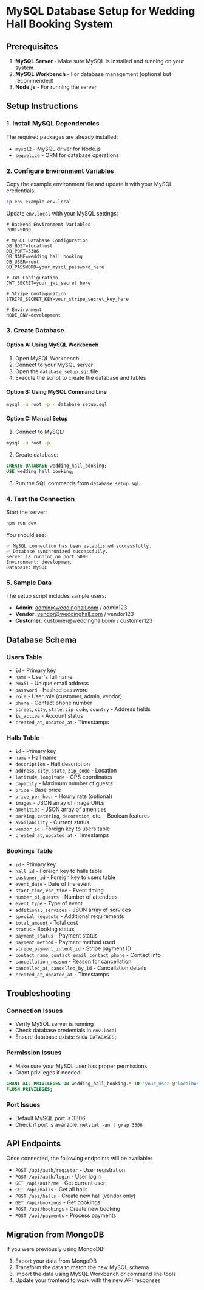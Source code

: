 # MySQL Database Setup for Wedding Hall Booking System

## Prerequisites

1. **MySQL Server** - Make sure MySQL is installed and running on your system
2. **MySQL Workbench** - For database management (optional but recommended)
3. **Node.js** - For running the server

## Setup Instructions

### 1. Install MySQL Dependencies

The required packages are already installed:
- `mysql2` - MySQL driver for Node.js
- `sequelize` - ORM for database operations

### 2. Configure Environment Variables

Copy the example environment file and update it with your MySQL credentials:

```bash
cp env.example env.local
```

Update `env.local` with your MySQL settings:

```env
# Backend Environment Variables
PORT=5000

# MySQL Database Configuration
DB_HOST=localhost
DB_PORT=3306
DB_NAME=wedding_hall_booking
DB_USER=root
DB_PASSWORD=your_mysql_password_here

# JWT Configuration
JWT_SECRET=your_jwt_secret_here

# Stripe Configuration
STRIPE_SECRET_KEY=your_stripe_secret_key_here

# Environment
NODE_ENV=development
```

### 3. Create Database

#### Option A: Using MySQL Workbench

1. Open MySQL Workbench
2. Connect to your MySQL server
3. Open the `database_setup.sql` file
4. Execute the script to create the database and tables

#### Option B: Using MySQL Command Line

```bash
mysql -u root -p < database_setup.sql
```

#### Option C: Manual Setup

1. Connect to MySQL:
```bash
mysql -u root -p
```

2. Create database:
```sql
CREATE DATABASE wedding_hall_booking;
USE wedding_hall_booking;
```

3. Run the SQL commands from `database_setup.sql`

### 4. Test the Connection

Start the server:

```bash
npm run dev
```

You should see:
```
✅ MySQL connection has been established successfully.
✅ Database synchronized successfully.
Server is running on port 5000
Environment: development
Database: MySQL
```

### 5. Sample Data

The setup script includes sample users:

- **Admin**: admin@weddinghall.com / admin123
- **Vendor**: vendor@weddinghall.com / vendor123  
- **Customer**: customer@weddinghall.com / customer123

## Database Schema

### Users Table
- `id` - Primary key
- `name` - User's full name
- `email` - Unique email address
- `password` - Hashed password
- `role` - User role (customer, admin, vendor)
- `phone` - Contact phone number
- `street`, `city`, `state`, `zip_code`, `country` - Address fields
- `is_active` - Account status
- `created_at`, `updated_at` - Timestamps

### Halls Table
- `id` - Primary key
- `name` - Hall name
- `description` - Hall description
- `address`, `city`, `state`, `zip_code` - Location
- `latitude`, `longitude` - GPS coordinates
- `capacity` - Maximum number of guests
- `price` - Base price
- `price_per_hour` - Hourly rate (optional)
- `images` - JSON array of image URLs
- `amenities` - JSON array of amenities
- `parking`, `catering`, `decoration`, etc. - Boolean features
- `availability` - Current status
- `vendor_id` - Foreign key to users table
- `created_at`, `updated_at` - Timestamps

### Bookings Table
- `id` - Primary key
- `hall_id` - Foreign key to halls table
- `customer_id` - Foreign key to users table
- `event_date` - Date of the event
- `start_time`, `end_time` - Event timing
- `number_of_guests` - Number of attendees
- `event_type` - Type of event
- `additional_services` - JSON array of services
- `special_requests` - Additional requirements
- `total_amount` - Total cost
- `status` - Booking status
- `payment_status` - Payment status
- `payment_method` - Payment method used
- `stripe_payment_intent_id` - Stripe payment ID
- `contact_name`, `contact_email`, `contact_phone` - Contact info
- `cancellation_reason` - Reason for cancellation
- `cancelled_at`, `cancelled_by_id` - Cancellation details
- `created_at`, `updated_at` - Timestamps

## Troubleshooting

### Connection Issues
- Verify MySQL server is running
- Check database credentials in `env.local`
- Ensure database exists: `SHOW DATABASES;`

### Permission Issues
- Make sure your MySQL user has proper permissions
- Grant privileges if needed:
```sql
GRANT ALL PRIVILEGES ON wedding_hall_booking.* TO 'your_user'@'localhost';
FLUSH PRIVILEGES;
```

### Port Issues
- Default MySQL port is 3306
- Check if port is available: `netstat -an | grep 3306`

## API Endpoints

Once connected, the following endpoints will be available:

- `POST /api/auth/register` - User registration
- `POST /api/auth/login` - User login
- `GET /api/auth/me` - Get current user
- `GET /api/halls` - Get all halls
- `POST /api/halls` - Create new hall (vendor only)
- `GET /api/bookings` - Get bookings
- `POST /api/bookings` - Create new booking
- `POST /api/payments` - Process payments

## Migration from MongoDB

If you were previously using MongoDB:
1. Export your data from MongoDB
2. Transform the data to match the new MySQL schema
3. Import the data using MySQL Workbench or command line tools
4. Update your frontend to work with the new API responses 